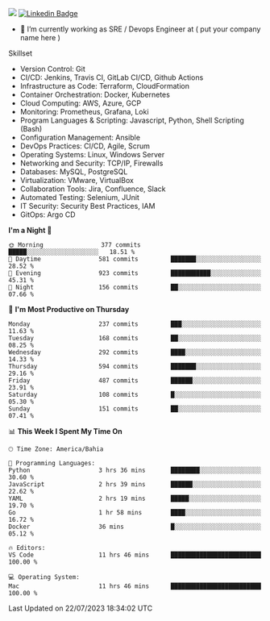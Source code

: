 ![](https://komarev.com/ghpvc/?username=miltlima&color=blue) [![Linkedin Badge](https://img.shields.io/badge/-LinkedIn-blue?style=flat-square&logo=Linkedin&logoColor=white&link=https://www.linkedin.com/in/miltonlimaj/)](https://www.linkedin.com/in/miltonlimaj/)
                 

- 🔭 I’m currently working as SRE / Devops Engineer at ( put your company name here )

Skillset

- Version Control: Git
- CI/CD: Jenkins, Travis CI, GitLab CI/CD, Github Actions
- Infrastructure as Code: Terraform, CloudFormation
- Container Orchestration: Docker, Kubernetes
- Cloud Computing: AWS, Azure, GCP
- Monitoring: Prometheus, Grafana, Loki
- Program Languages & Scripting: Javascript, Python, Shell Scripting (Bash)
- Configuration Management: Ansible
- DevOps Practices: CI/CD, Agile, Scrum
- Operating Systems: Linux, Windows Server
- Networking and Security: TCP/IP, Firewalls
- Databases: MySQL, PostgreSQL
- Virtualization: VMware, VirtualBox
- Collaboration Tools: Jira, Confluence, Slack
- Automated Testing: Selenium, JUnit
- IT Security: Security Best Practices, IAM
- GitOps: Argo CD

<!--START_SECTION:waka-->
**I'm a Night 🦉** 

```text
🌞 Morning                377 commits         █████░░░░░░░░░░░░░░░░░░░░   18.51 % 
🌆 Daytime                581 commits         ███████░░░░░░░░░░░░░░░░░░   28.52 % 
🌃 Evening                923 commits         ███████████░░░░░░░░░░░░░░   45.31 % 
🌙 Night                  156 commits         ██░░░░░░░░░░░░░░░░░░░░░░░   07.66 % 
```
📅 **I'm Most Productive on Thursday** 

```text
Monday                   237 commits         ███░░░░░░░░░░░░░░░░░░░░░░   11.63 % 
Tuesday                  168 commits         ██░░░░░░░░░░░░░░░░░░░░░░░   08.25 % 
Wednesday                292 commits         ████░░░░░░░░░░░░░░░░░░░░░   14.33 % 
Thursday                 594 commits         ███████░░░░░░░░░░░░░░░░░░   29.16 % 
Friday                   487 commits         ██████░░░░░░░░░░░░░░░░░░░   23.91 % 
Saturday                 108 commits         █░░░░░░░░░░░░░░░░░░░░░░░░   05.30 % 
Sunday                   151 commits         ██░░░░░░░░░░░░░░░░░░░░░░░   07.41 % 
```


📊 **This Week I Spent My Time On** 

```text
🕑︎ Time Zone: America/Bahia

💬 Programming Languages: 
Python                   3 hrs 36 mins       ████████░░░░░░░░░░░░░░░░░   30.60 % 
JavaScript               2 hrs 39 mins       ██████░░░░░░░░░░░░░░░░░░░   22.62 % 
YAML                     2 hrs 19 mins       █████░░░░░░░░░░░░░░░░░░░░   19.70 % 
Go                       1 hr 58 mins        ████░░░░░░░░░░░░░░░░░░░░░   16.72 % 
Docker                   36 mins             █░░░░░░░░░░░░░░░░░░░░░░░░   05.12 % 

🔥 Editors: 
VS Code                  11 hrs 46 mins      █████████████████████████   100.00 % 

💻 Operating System: 
Mac                      11 hrs 46 mins      █████████████████████████   100.00 % 
```


 Last Updated on 22/07/2023 18:34:02 UTC
<!--END_SECTION:waka-->
